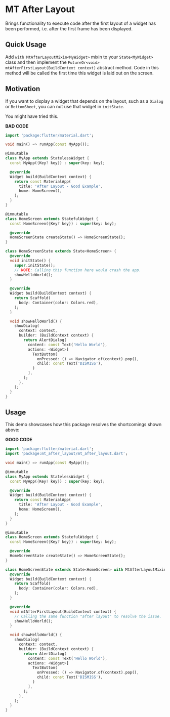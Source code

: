 # MT After Layout

Brings functionality to execute code after the first layout of a widget has been performed, i.e. after the first frame has been displayed.


## Quick Usage

Add `with MtAfterLayoutMixin<MyWidget>` mixin to your `State<MyWidget>` class and then implement the `FutureOr<void> mtAfterFirstLayout(BuildContext context)` abstract method. Code in this method will be called the first time this widget is laid out on the screen.


## Motivation
If you want to display a widget that depends on the layout, such as a `Dialog` or `BottomSheet`, you can not use that widget in `initState`.

You might have tried this.

**BAD CODE**
```dart
import 'package:flutter/material.dart';

void main() => runApp(const MyApp());

@immutable
class MyApp extends StatelessWidget {
  const MyApp({Key? key}) : super(key: key);

  @override
  Widget build(BuildContext context) {
    return const MaterialApp(
      title: 'After Layout - Good Example',
      home: HomeScreen(),
    );
  }
}

@immutable
class HomeScreen extends StatefulWidget {
  const HomeScreen({Key? key}) : super(key: key);

  @override
  HomeScreenState createState() => HomeScreenState();
}

class HomeScreenState extends State<HomeScreen> {
  @override
  void initState() {
    super.initState();
    // NOTE: Calling this function here would crash the app.
    showHelloWorld();
  }

  @override
  Widget build(BuildContext context) {
    return Scaffold(
      body: Container(color: Colors.red),
    );
  }

  void showHelloWorld() {
    showDialog(
      context: context,
      builder: (BuildContext context) {
        return AlertDialog(
          content: const Text('Hello World'),
          actions: <Widget>[
            TextButton(
              onPressed: () => Navigator.of(context).pop(),
              child: const Text('DISMISS'),
            )
          ],
        );
      },
    );
  }
}
```


## Usage

This demo showcases how this package resolves the shortcomings shown above:

**GOOD CODE**

```dart
import 'package:flutter/material.dart';
import 'package:mt_after_layout/mt_after_layout.dart';

void main() => runApp(const MyApp());

@immutable
class MyApp extends StatelessWidget {
  const MyApp({Key? key}) : super(key: key);

  @override
  Widget build(BuildContext context) {
    return const MaterialApp(
      title: 'After Layout - Good Example',
      home: HomeScreen(),
    );
  }
}

@immutable
class HomeScreen extends StatefulWidget {
  const HomeScreen({Key? key}) : super(key: key);

  @override
  HomeScreenState createState() => HomeScreenState();
}

class HomeScreenState extends State<HomeScreen> with MtAfterLayoutMixin<HomeScreen> {
  @override
  Widget build(BuildContext context) {
    return Scaffold(
      body: Container(color: Colors.red),
    );
  }

  @override
  void mtAfterFirstLayout(BuildContext context) {
    // Calling the same function "after layout" to resolve the issue.
    showHelloWorld();
  }

  void showHelloWorld() {
    showDialog(
      context: context,
      builder: (BuildContext context) {
        return AlertDialog(
          content: const Text('Hello World'),
          actions: <Widget>[
            TextButton(
              onPressed: () => Navigator.of(context).pop(),
              child: const Text('DISMISS'),
            )
          ],
        );
      },
    );
  }
}
```
